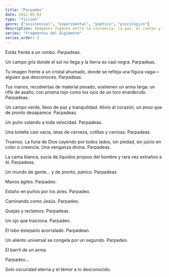 ```yaml
---
title: "Parpadeo"
date: 2012-05-03
type: "ficción"
genre: ["existencial", "experimental", "poético", "psicológico"]
description: Imágenes fugaces entre la violencia, la paz, el cuerpo y la revelación. Cada parpadeo revela un mundo distinto, una memoria incompleta, hasta que lo único que queda es la oscuridad eterna.
series: "Fragmentos del Digimente"
series_order: 1
---
```


Estás frente a un rombo. Parpadeas.

Un campo gris donde el sol no llega y la tierra es casi negra. Parpadeas.

Tu imagen frente a un cristal ahumado, donde se refleja una figura 
vaga—alguien que desconoces. Parpadeas.

Tus manos, recubiertas de material pesado, sostienen un arma larga: 
un rifle de asalto, con prisma rojo como los ojos de un toro enardecido. 
Parpadeas.

Un campo verde, lleno de paz y tranquilidad. Alivio al corazón, un peso 
que de pronto desaparece. Parpadeas.

Un puño volando a toda velocidad. Parpadeas.

Una botella casi vacía, latas de cerveza, colillas y cenizas. Parpadeas.

Truenos. La furia de Dios cayendo por todos lados, sin piedad, sin juicio en 
color o creencia. Una venganza divina. Parpadeas.

La cama blanca, sucia de líquidos propios del hombre y rara vez extraños a él. 
Parpadeas.

Un mundo de gente... y de pronto, pánico. Parpadeas.

Manos ágiles. Parpadeo.

Estaño en puños por los aires. Parpadeo.

Caminando como Jesús. Parpadeo.

Quejas y reclamos. Parpadeas.

Un ojo que traiciona. Parpadeo.

El lobo estepario acorralado. Parpadean.

Un aliento universal se congela por un segundo. Parpadeo.

El barril de un arma.

Parpadeo…

Solo oscuridad eterna y el temor a lo desconocido.
